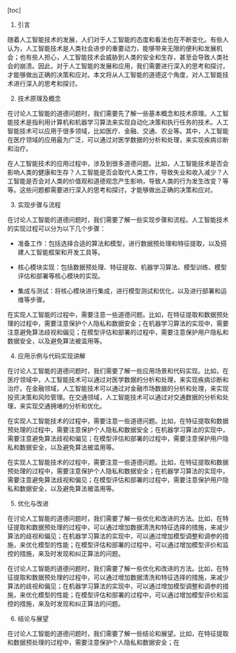 
[toc]                    
                
                
1. 引言

随着人工智能技术的发展，人们对于人工智能的态度和看法也在不断变化。有些人认为，人工智能技术是人类社会进步的重要动力，能够带来无限的便利和发展机会；也有些人担心，人工智能技术会威胁到人类的安全和生存，甚至会导致人类社会的崩溃。因此，对于人工智能的发展和应用，我们需要进行深入的思考和探讨，才能够做出正确的决策和应对。本文将从人工智能的道德这个角度，对人工智能技术进行深入的思考和探讨。

2. 技术原理及概念

在讨论人工智能的道德问题时，我们需要先了解一些基本概念和技术原理。人工智能技术是指利用计算机和机器学习算法来实现自动化决策和执行任务的技术。人工智能技术可以应用于很多领域，比如医疗、金融、交通、农业等。其中，人工智能在医疗领域的应用最为广泛，可以通过对医学数据的分析和处理，来实现疾病诊断和治疗。

在人工智能技术的应用过程中，涉及到很多道德问题。比如，人工智能技术是否会影响人类的健康和生存？人工智能是否会取代人类工作，导致失业和收入减少？人工智能是否会对人类的价值观和道德观念产生影响，导致人类的行为发生改变？等等。这些问题都需要进行深入的思考和探讨，才能够做出正确的决策和应对。

3. 实现步骤与流程

在讨论人工智能的道德问题时，我们需要了解一些实现步骤和流程。人工智能技术的实现过程可以分为以下几个步骤：

- 准备工作：包括选择合适的算法和模型，进行数据预处理和特征提取，以及搭建人工智能框架和开发工具等。

- 核心模块实现：包括数据预处理、特征提取、机器学习算法、模型训练、模型评估和部署等核心模块的实现。

- 集成与测试：将核心模块进行集成，进行模型测试和优化，以及进行部署和运维等步骤。

在实现人工智能的过程中，需要注意一些道德问题。比如，在特征提取和数据预处理的过程中，需要注意保护个人隐私和数据安全；在机器学习算法的实现中，需要注意避免算法歧视和偏见；在模型评估和部署的过程中，需要注意保护用户隐私和数据安全，以及避免算法被滥用等。

4. 应用示例与代码实现讲解

在讨论人工智能的道德问题时，我们需要了解一些应用场景和代码实现。比如，在医疗领域中，人工智能技术可以通过对医学数据的分析和处理，来实现疾病诊断和治疗。在金融领域，人工智能技术可以通过对金融市场数据的分析和处理，来实现投资决策和风险管理。在交通领域，人工智能技术可以通过对交通数据的分析和处理，来实现交通拥堵的分析和优化。

在实现人工智能技术的过程中，需要注意一些道德问题。比如，在特征提取和数据预处理的过程中，需要注意保护个人隐私和数据安全；在机器学习算法的实现中，需要注意避免算法歧视和偏见；在模型评估和部署的过程中，需要注意保护用户隐私和数据安全，以及避免算法被滥用等。

在实现人工智能技术的过程中，需要注意一些道德问题。比如，在特征提取和数据预处理的过程中，需要注意保护个人隐私和数据安全；在机器学习算法的实现中，需要注意避免算法歧视和偏见；在模型评估和部署的过程中，需要注意保护用户隐私和数据安全，以及避免算法被滥用等。

5. 优化与改进

在讨论人工智能的道德问题时，我们需要了解一些优化和改进的方法。比如，在特征提取和数据预处理的过程中，可以通过增加数据清洗和特征选择的措施，来减少算法的歧视和偏见；在机器学习算法的实现中，可以通过增加模型调整和调参的措施，来优化模型的性能；在模型评估和部署的过程中，可以通过增加模型评价和监控的措施，来及时发现和纠正算法的问题。

在讨论人工智能的道德问题时，我们需要了解一些优化和改进的方法。比如，在特征提取和数据预处理的过程中，可以通过增加数据清洗和特征选择的措施，来减少算法的歧视和偏见；在机器学习算法的实现中，可以通过增加模型调整和调参的措施，来优化模型的性能；在模型评估和部署的过程中，可以通过增加模型评价和监控的措施，来及时发现和纠正算法的问题。

6. 结论与展望

在讨论人工智能的道德问题时，我们需要了解一些结论和展望。比如，在特征提取和数据预处理的过程中，需要注意保护个人隐私和数据安全；在

